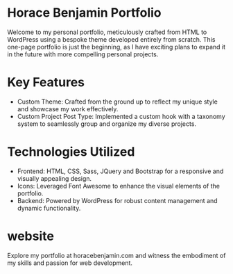 # Horace Benjamin Portfolio
Welcome to my personal portfolio, meticulously crafted from HTML to WordPress using a bespoke theme developed entirely from scratch. This one-page portfolio is just the beginning, as I have exciting plans to expand it in the future with more compelling personal projects.

# Key Features
- Custom Theme: Crafted from the ground up to reflect my unique style and showcase my work effectively.
- Custom Project Post Type: Implemented a custom hook with a taxonomy system to seamlessly group and organize my diverse projects.

# Technologies Utilized
- Frontend: HTML, CSS, Sass, JQuery and Bootstrap for a responsive and visually appealing design.
- Icons: Leveraged Font Awesome to enhance the visual elements of the portfolio.
- Backend: Powered by WordPress for robust content management and dynamic functionality.

# website
Explore my portfolio at horacebenjamin.com and witness the embodiment of my skills and passion for web development.



